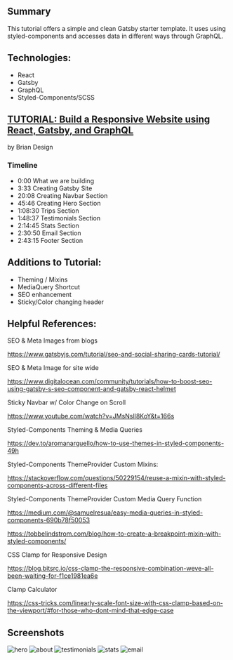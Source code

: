## Summary
This tutorial offers a simple and clean Gatsby starter template.
It uses using styled-components and accesses data in different ways through GraphQL.

## Technologies: 
  * React
  * Gatsby
  * GraphQL
  * Styled-Components/SCSS

## [TUTORIAL: Build a Responsive Website using React, Gatsby, and GraphQL](https://www.youtube.com/watch?v=smHhNzM5Uo4&t=270s)
by Brian Design

### Timeline
  * 0:00 What we are building
  * 3:33 Creating Gatsby Site
  * 20:08 Creating Navbar Section
  * 45:46 Creating Hero Section
  * 1:08:30 Trips Section 
  * 1:48:37 Testimonials Section
  * 2:14:45 Stats Section
  * 2:30:50 Email Section
  * 2:43:15 Footer Section


## Additions to Tutorial: 
  * Theming / Mixins 
  * MediaQuery Shortcut
  * SEO enhancement
  * Sticky/Color changing header

## Helpful References:
SEO & Meta Images from blogs

https://www.gatsbyjs.com/tutorial/seo-and-social-sharing-cards-tutorial/


SEO & Meta Image for site wide

https://www.digitalocean.com/community/tutorials/how-to-boost-seo-using-gatsby-s-seo-component-and-gatsby-react-helmet


Sticky Navbar w/ Color Change on Scroll

https://www.youtube.com/watch?v=JMsNslI8KoY&t=166s


Styled-Components Theming &  Media Queries

https://dev.to/aromanarguello/how-to-use-themes-in-styled-components-49h


Styled-Components ThemeProvider Custom Mixins: 

https://stackoverflow.com/questions/50229154/reuse-a-mixin-with-styled-components-across-different-files


Styled-Components ThemeProvider Custom Media Query Function

https://medium.com/@samuelresua/easy-media-queries-in-styled-components-690b78f50053

https://tobbelindstrom.com/blog/how-to-create-a-breakpoint-mixin-with-styled-components/


CSS Clamp for Responsive Design

https://blog.bitsrc.io/css-clamp-the-responsive-combination-weve-all-been-waiting-for-f1ce1981ea6e


Clamp Calculator

https://css-tricks.com/linearly-scale-font-size-with-css-clamp-based-on-the-viewport/#for-those-who-dont-mind-that-edge-case


## Screenshots
![hero](https://user-images.githubusercontent.com/5178260/128258326-22152245-613f-46c2-adc5-d77275482036.png)
![about](https://user-images.githubusercontent.com/5178260/128258383-0eb805a6-b6ac-402a-95e4-70bb8c664303.png)
![testimonials](https://user-images.githubusercontent.com/5178260/128258401-70a6292d-e4c4-4559-adeb-8c892398309c.png)
![stats](https://user-images.githubusercontent.com/5178260/128258407-af79a961-bce9-4163-a2e9-605aeb08abb2.png)
![email](https://user-images.githubusercontent.com/5178260/128258414-633b1551-f4b0-4d06-8cc1-96949e36d80b.png)